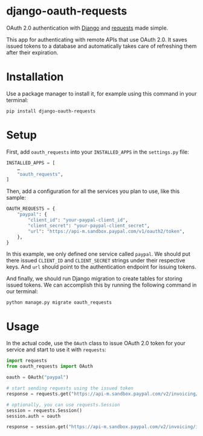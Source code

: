 # django-oauth-requests
OAuth 2.0 authentication with [Django](https://www.djangoproject.com/) and [requests](https://requests.readthedocs.io/) made simple.

This app for authenticating with remote APIs that use OAuth 2.0. It saves issued tokens to a database and automatically takes care of refreshing them after their expiration.

# Installation
Use a package manager to install it, for example using this command in your terminal:
```
pip install django-oauth-requests
```

# Setup
First, add `oauth_requests` into your `INSTALLED_APPS` in the `settings.py` file:
```python
INSTALLED_APPS = [
    …
    "oauth_requests",
]
```

Then, add a configuration for all the services you plan to use, like this sample:

```python
OAUTH_REQUESTS = {
    "paypal": {
        "client_id": "your-paypal-client_id",
        "client_secret": "your-paypal-client_secret",
        "url": "https://api-m.sandbox.paypal.com/v1/oauth2/token",
    },
}
```

In this example, we only defined one service called `paypal`. We should put there issued `CLIENT_ID` and `CLIENT_SECRET` strings under their respective keys. And `url` should point to the authentication endpoint for issuing tokens.

And finally, we should run Django migration to create tables for storing issued tokens. We can accomplish this by running the following command in our terminal:

```
python manage.py migrate oauth_requests
```

# Usage
In the actual code, use the `OAuth` class to issue OAuth 2.0 token for your service and start to use it with `requests`:

```python
import requests
from oauth_requests import OAuth

oauth = OAuth("paypal")

# start sending requests using the issued token
response = requests.get("https://api-m.sandbox.paypal.com/v2/invoicing/invoices", auth=oauth)

# optionally, you can use requests.Session
session = requests.Session()
session.auth = oauth

response = session.get("https://api-m.sandbox.paypal.com/v2/invoicing/invoices")
```
